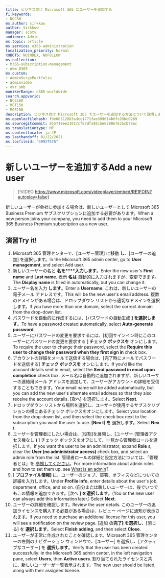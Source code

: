 ```yaml
---
title: ビジネス向け Microsoft 365 にユーザーを追加する
f1.keywords:
- NOCSH
ms.author: sirkkuw
author: Sirkkuw
manager: scotv
audience: Admin
ms.topic: article
ms.service: o365-administration
localization_priority: Normal
ROBOTS: NOINDEX, NOFOLLOW
ms.collection:
- M365-subscription-management
- Adm_O365
ms.custom:
- AdminSurgePortfolio
- adminvideo
- okr_smb
monikerRange: o365-worldwide
search.appverid:
- BCS160
- MET150
- MOE150
description: ビジネス向け Microsoft 365 でユーザーを追加する方法について説明します。
ms.openlocfilehash: f9e00312883adcc1771fae809614b6fc88bc0269
ms.sourcegitcommit: 855719ee21017cf87dfa98cbe62806763bcb78ac
ms.translationtype: MT
ms.contentlocale: ja-JP
ms.lasthandoff: 01/22/2021
ms.locfileid: "49927576"
---
```

# <a name="add-a-new-user"></a><span data-ttu-id="76a54-103">新しいユーザーを追加する</span><span class="sxs-lookup"><span data-stu-id="76a54-103">Add a new user</span></span>

> [!VIDEO https://www.microsoft.com/videoplayer/embed/RE1FOfN?autoplay=false]

<span data-ttu-id="76a54-104">新しいユーザーが会社に参加する場合は、新しいユーザーとして Microsoft 365 Business Premium サブスクリプションに追加する必要があります。</span><span class="sxs-lookup"><span data-stu-id="76a54-104">When a new person joins your company, you need to add them to your Microsoft 365 Business Premium subscription as a new user.</span></span>

## <a name="try-it"></a><span data-ttu-id="76a54-105">演習</span><span class="sxs-lookup"><span data-stu-id="76a54-105">Try it!</span></span>

1. <span data-ttu-id="76a54-106">Microsoft 365 管理センターで、[ユーザー管理] に移動 **し**、[ユーザーの追加] を選択します。</span><span class="sxs-lookup"><span data-stu-id="76a54-106">In the Microsoft 365 admin center, go to **User management**, and select Add user.</span></span>
1. <span data-ttu-id="76a54-107">新しいユーザーの名と **名を\*\*\*\*入力します**。</span><span class="sxs-lookup"><span data-stu-id="76a54-107">Enter the new user's **First name** and **Last name**.</span></span> <span data-ttu-id="76a54-108">表示 **名は** 自動的に入力されますが、変更できます。</span><span class="sxs-lookup"><span data-stu-id="76a54-108">The **Display name** is filled in automatically, but you can change it.</span></span>
1. <span data-ttu-id="76a54-109">ユーザー名を入力 **します**。</span><span class="sxs-lookup"><span data-stu-id="76a54-109">Enter a **Username**.</span></span> <span data-ttu-id="76a54-110">これは、新しいユーザーの電子メール アドレスです。</span><span class="sxs-lookup"><span data-stu-id="76a54-110">This will be the new user's email address.</span></span> <span data-ttu-id="76a54-111">複数のドメインがある場合は、ドロップダウン リストから適切なドメインを選択します。</span><span class="sxs-lookup"><span data-stu-id="76a54-111">If you have more than one domain, select the correct domain from the drop-down list.</span></span>
1. <span data-ttu-id="76a54-112">パスワードを自動的に作成するには、[パスワードの自動生成 **] を選択します**。</span><span class="sxs-lookup"><span data-stu-id="76a54-112">To have a password created automatically, select **Auto-generate password**.</span></span>
1. <span data-ttu-id="76a54-113">ユーザーにパスワードの変更を要求するには、[初回サインイン時にこのユーザーにパスワードの変更を要求する **] チェック ボックスを** オンにします。</span><span class="sxs-lookup"><span data-stu-id="76a54-113">To require the user to change their password, select the **Require this user to change their password when they first sign in** check box.</span></span>
1. <span data-ttu-id="76a54-114">アカウントの詳細をメールで送信する場合は、[完了時にメールでパスワードを送信する] **チェック ボックスを** オンにします。</span><span class="sxs-lookup"><span data-stu-id="76a54-114">If you'd like the account details sent in email, select the **Send password in email upon completion** check box.</span></span> <span data-ttu-id="76a54-115">メール名は自動的に追加されますが、新しいユーザーの連絡用メール アドレスを追加して、ユーザーがアカウントの詳細を受信することもできます。</span><span class="sxs-lookup"><span data-stu-id="76a54-115">Your email name will be added automatically, but you can add the new user's alternate email address so that they also receive the account details.</span></span> <span data-ttu-id="76a54-116">[**次へ**] を選択します。</span><span class="sxs-lookup"><span data-stu-id="76a54-116">Select **Next**.</span></span>
1. <span data-ttu-id="76a54-117">ドロップダウン リストから場所を選択し、ユーザーが使用するサブスクリプションの横にあるチェック ボックスをオンにします。</span><span class="sxs-lookup"><span data-stu-id="76a54-117">Select your location from the drop-down list, and then select the check box next to the subscription you want the user to use.</span></span> <span data-ttu-id="76a54-118">**[Nex t] を** 選択します。</span><span class="sxs-lookup"><span data-stu-id="76a54-118">Select **Nex** t.</span></span>
1. <span data-ttu-id="76a54-119">ユーザーを管理者にしたい場合は、[役割]を展開し、[ユーザー (管理者アクセス権なし **)** ] チェック ボックスをオフにして、一覧から管理者ロールを選択します。</span><span class="sxs-lookup"><span data-stu-id="76a54-119">If you want the user to be an administrator, expand **Role** s, clear the **User (no administrator access)** check box, and select an admin role from the list.</span></span> <span data-ttu-id="76a54-120">管理者ロールの詳細と設定方法については、「管理者とは」を [参照してください](what-is-admin.md)。</span><span class="sxs-lookup"><span data-stu-id="76a54-120">For more information about admin roles and how to set them up, see [What is an admin](what-is-admin.md)?</span></span>
1. <span data-ttu-id="76a54-121">[ **プロファイル情報]** に、ユーザーのジョブ、部署、オフィスなどについての詳細を入力します。</span><span class="sxs-lookup"><span data-stu-id="76a54-121">Under **Profile info**, enter details about the user's job, department, office, and so on.</span></span> <span data-ttu-id="76a54-122">(自分または新しいユーザーは、後でいつでもこの情報を追加できます。[次へ **] を選択します**。</span><span class="sxs-lookup"><span data-stu-id="76a54-122">(You or the new user can always add this information later.) Select **Next**.</span></span>
1. <span data-ttu-id="76a54-123">ユーザーの詳細を確認します。</span><span class="sxs-lookup"><span data-stu-id="76a54-123">Review the user details.</span></span> <span data-ttu-id="76a54-124">このユーザーの追加ライセンスを購入する必要がある場合は、レビュー ページに通知が表示されます。</span><span class="sxs-lookup"><span data-stu-id="76a54-124">If you need to purchase an additional license for this user, you will see a notification on the review page.</span></span> <span data-ttu-id="76a54-125">[追加 **の完了] を選択し**、[閉じる] を **選択します**。</span><span class="sxs-lookup"><span data-stu-id="76a54-125">Select **Finish adding**, and then select **Close**.</span></span>
1. <span data-ttu-id="76a54-126">ユーザーが正常に作成されたことを確認します。Microsoft 365 管理センターの左側のナビゲーション ウィンドウで、[ユーザー] を選択し、[アクティブなユーザー] を **選択します**。</span><span class="sxs-lookup"><span data-stu-id="76a54-126">Verify that the user has been created successfully: in the Microsoft 365 admin center, in the left navigation pane, select **Users**, then **Active users**.</span></span> <span data-ttu-id="76a54-127">割り当てられたライセンスと共に、新しいユーザーが一覧表示されます。</span><span class="sxs-lookup"><span data-stu-id="76a54-127">The new user should be listed, along with their assigned license.</span></span>